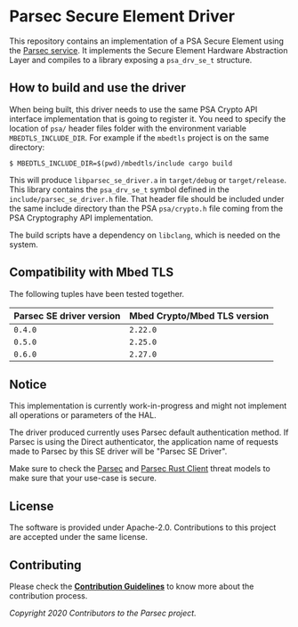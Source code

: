 # Parsec Secure Element Driver

This repository contains an implementation of a PSA Secure Element using the [Parsec
service](https://github.com/parallaxsecond/parsec). It implements the Secure Element Hardware
Abstraction Layer and compiles to a library exposing a `psa_drv_se_t` structure.

## How to build and use the driver

When being built, this driver needs to use the same PSA Crypto API interface implementation that is
going to register it. You need to specify the location of `psa/` header files folder with the
environment variable `MBEDTLS_INCLUDE_DIR`. For example if the `mbedtls` project is on the same
directory:

```
$ MBEDTLS_INCLUDE_DIR=$(pwd)/mbedtls/include cargo build
```

This will produce `libparsec_se_driver.a` in `target/debug` or `target/release`. This library
contains the `psa_drv_se_t` symbol defined in the `include/parsec_se_driver.h` file. That header
file should be included under the same include directory than the PSA `psa/crypto.h` file coming
from the PSA Cryptography API implementation.

The build scripts have a dependency on `libclang`, which is needed on the system.

## Compatibility with Mbed TLS

The following tuples have been tested together.

| Parsec SE driver version | Mbed Crypto/Mbed TLS version |
|--------------------------|------------------------------|
| `0.4.0`                  | `2.22.0`                     |
| `0.5.0`                  | `2.25.0`                     |
| `0.6.0`                  | `2.27.0`                     |

## Notice

This implementation is currently work-in-progress and might not implement all operations or
parameters of the HAL.

The driver produced currently uses Parsec default authentication method. If Parsec is using the
Direct authenticator, the application name of requests made to Parsec by this SE driver will be
"Parsec SE Driver".

Make sure to check the
[Parsec](https://parallaxsecond.github.io/parsec-book/threat_model/threat_model.html) and [Parsec
Rust
Client](https://parallaxsecond.github.io/parsec-book/threat_model/rust_client_threat_model.html)
threat models to make sure that your use-case is secure.

## License

The software is provided under Apache-2.0. Contributions to this project are accepted under the same
license.

## Contributing

Please check the [**Contribution
Guidelines**](https://parallaxsecond.github.io/parsec-book/contributing.html) to know more about the
contribution process.

*Copyright 2020 Contributors to the Parsec project.*
